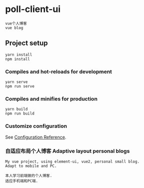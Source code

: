 # poll-client-ui
```
vue个人博客
vue blog
```
## Project setup
```
yarn install
npm install
```

### Compiles and hot-reloads for development
```
yarn serve
npm run serve
```

### Compiles and minifies for production
```
yarn build
npm run build
```

### Customize configuration
See [Configuration Reference](https://cli.vuejs.org/config/).

### 自适应布局个人博客 Adaptive layout personal blogs
```
My vue project, using element-ui, vue2, personal small blog.
Adapt to mobile and PC.

本人学习前端做的个人博客.
适应手机端和PC端.

```
